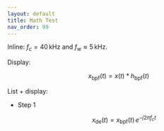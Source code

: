 ```yaml
---
layout: default
title: Math Test
nav_order: 99
---
```


Inline: $f_c = 40\,\text{kHz}$ and $f_w \approx 5\,\text{kHz}$.

Display:

$$
x_{\mathrm{bpf}}(t) = x(t) * h_{\mathrm{bpf}}(t)
$$

List + display:

- Step 1

  $$
  x_{\mathrm{de}}(t) = x_{\mathrm{bpf}}(t)\, e^{-j2\pi f_c t}
  $$
